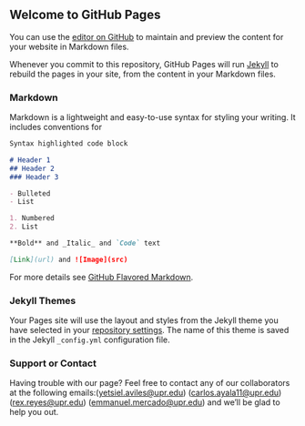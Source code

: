 ## Welcome to GitHub Pages

You can use the [editor on GitHub](https://github.com/yetsielaviles/Health-Protocol/edit/master/README.md) to maintain and preview the content for your website in Markdown files.

Whenever you commit to this repository, GitHub Pages will run [Jekyll](https://jekyllrb.com/) to rebuild the pages in your site, from the content in your Markdown files.

### Markdown

Markdown is a lightweight and easy-to-use syntax for styling your writing. It includes conventions for

```markdown
Syntax highlighted code block

# Header 1
## Header 2
### Header 3

- Bulleted
- List

1. Numbered
2. List

**Bold** and _Italic_ and `Code` text

[Link](url) and ![Image](src)
```

For more details see [GitHub Flavored Markdown](https://guides.github.com/features/mastering-markdown/).

### Jekyll Themes

Your Pages site will use the layout and styles from the Jekyll theme you have selected in your [repository settings](https://github.com/yetsielaviles/Health-Protocol/settings). The name of this theme is saved in the Jekyll `_config.yml` configuration file.

### Support or Contact

Having trouble with our page? Feel free to contact any of our collaborators at the following emails:(yetsiel.aviles@upr.edu)
(carlos.ayala11@upr.edu)
(rex.reyes@upr.edu)
(emmanuel.mercado@upr.edu)
and we’ll be glad to help you out.
